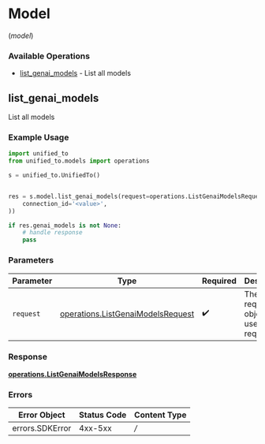 # Model
(*model*)

### Available Operations

* [list_genai_models](#list_genai_models) - List all models

## list_genai_models

List all models

### Example Usage

```python
import unified_to
from unified_to.models import operations

s = unified_to.UnifiedTo()


res = s.model.list_genai_models(request=operations.ListGenaiModelsRequest(
    connection_id='<value>',
))

if res.genai_models is not None:
    # handle response
    pass

```



### Parameters

| Parameter                                                                              | Type                                                                                   | Required                                                                               | Description                                                                            |
| -------------------------------------------------------------------------------------- | -------------------------------------------------------------------------------------- | -------------------------------------------------------------------------------------- | -------------------------------------------------------------------------------------- |
| `request`                                                                              | [operations.ListGenaiModelsRequest](../../models/operations/listgenaimodelsrequest.md) | :heavy_check_mark:                                                                     | The request object to use for the request.                                             |


### Response

**[operations.ListGenaiModelsResponse](../../models/operations/listgenaimodelsresponse.md)**
### Errors

| Error Object    | Status Code     | Content Type    |
| --------------- | --------------- | --------------- |
| errors.SDKError | 4xx-5xx         | */*             |
